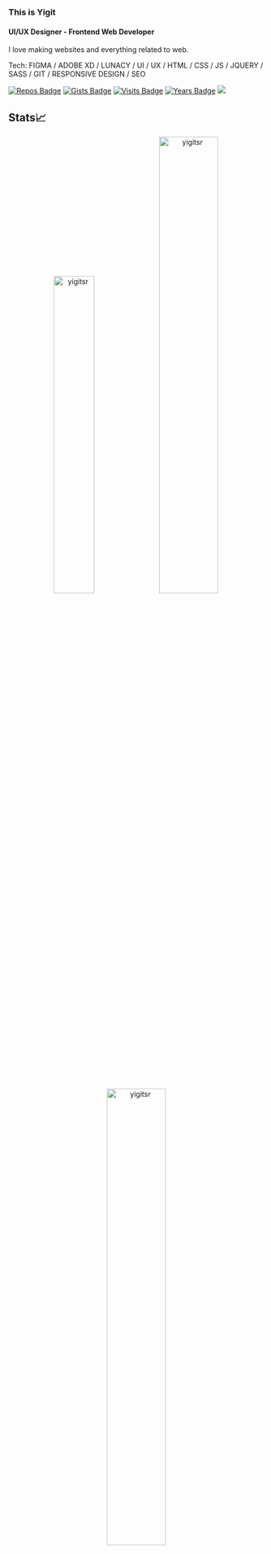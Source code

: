 ### This is Yigit
#### UI/UX Designer - Frontend Web Developer
I love making websites and everything related to web.

Tech: FIGMA / ADOBE XD / LUNACY / UI / UX / HTML / CSS / JS / JQUERY / SASS / GIT / RESPONSIVE DESIGN / SEO  

[![Repos Badge](https://badges.pufler.dev/repos/yigitsr?style=for-the-badge)](https://badges.pufler.dev)
[![Gists Badge](https://badges.pufler.dev/gists/yigitsr?style=for-the-badge)](https://badges.pufler.dev)
[![Visits Badge](https://badges.pufler.dev/visits/yigitsr/yigitsr?style=for-the-badge)](https://badges.pufler.dev)
[![Years Badge](https://badges.pufler.dev/years/yigitsr?style=for-the-badge)](https://badges.pufler.dev)
[<img src ="https://img.shields.io/badge/Website-ys-%23.svg?&style=for-the-badge&logo=&logoColor=white%22">](https://yigits.online)



## Stats📈
<p align="center">
<img width="40%" src="https://github-readme-stats.vercel.app/api/top-langs?username=yigitsr&show_icons=true&theme=dracula&title_color=ff8000&text_color=ffffff&bg_color=6a6a6a&locale=en&layout=compact&hide_border=true" alt="yigitsr" /> 
<img width="48%" src="https://github-readme-stats.vercel.app/api?username=yigitsr&show_icons=true&theme=dracula&title_color=ff8000&text_color=ffffff&bg_color=6a6a6a&locale=en&hide_border=true" alt="yigitsr" />
<img width="48%" src="https://github-readme-streak-stats.herokuapp.com/?user=yigitsr&theme=highcontrast&hide_border=true" alt="yigitsr" />
</p>
